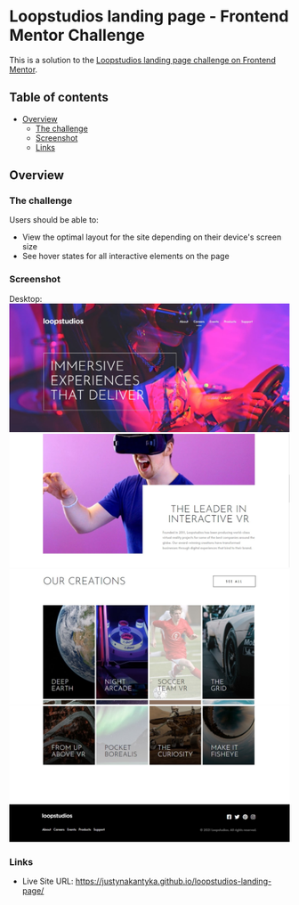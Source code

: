 # Loopstudios landing page - Frontend Mentor Challenge

This is a solution to the [Loopstudios landing page challenge on Frontend Mentor](https://www.frontendmentor.io/challenges/loopstudios-landing-page-N88J5Onjw). 

## Table of contents

- [Overview](#overview)
  - [The challenge](#the-challenge)
  - [Screenshot](#screenshot)
  - [Links](#links)

## Overview

### The challenge

Users should be able to:

- View the optimal layout for the site depending on their device's screen size
- See hover states for all interactive elements on the page

### Screenshot
Desktop:\
![](./screenshots/desktop1.jpg)
![](./screenshots/desktop2.jpg)
![](./screenshots/desktop3.jpg)
![](./screenshots/desktop4.jpg)

### Links

- Live Site URL: https://justynakantyka.github.io/loopstudios-landing-page/
